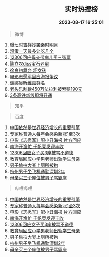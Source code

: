 <div align="center"><h2>实时热搜榜</h2><h4>2023-08-17 16:25:01</h4></div>

> 微博  

1. [曝七时吉祥抄袭秦时明月](https://s.weibo.com/weibo?q=%23%E6%9B%9D%E4%B8%83%E6%97%B6%E5%90%89%E7%A5%A5%E6%8A%84%E8%A2%AD%E7%A7%A6%E6%97%B6%E6%98%8E%E6%9C%88%23&t=31&band_rank=1&Refer=top)<br />
2. [鸡蛋一天最多让吃几个](https://s.weibo.com/weibo?q=%23%E9%B8%A1%E8%9B%8B%E4%B8%80%E5%A4%A9%E6%9C%80%E5%A4%9A%E8%AE%A9%E5%90%83%E5%87%A0%E4%B8%AA%23&t=31&band_rank=2&Refer=top)<br />
3. [12306回应母亲带病儿买三张票](https://s.weibo.com/weibo?q=%2312306%E5%9B%9E%E5%BA%94%E6%AF%8D%E4%BA%B2%E5%B8%A6%E7%97%85%E5%84%BF%E4%B9%B0%E4%B8%89%E5%BC%A0%E7%A5%A8%23&t=31&band_rank=3&Refer=top)<br />
4. [陈立农diss宝石老舅](https://s.weibo.com/weibo?q=%23%E9%99%88%E7%AB%8B%E5%86%9Cdiss%E5%AE%9D%E7%9F%B3%E8%80%81%E8%88%85%23&t=31&band_rank=4&Refer=top)<br />
5. [徐良初舞台 坏女孩](https://s.weibo.com/weibo?q=%E5%BE%90%E8%89%AF%E5%88%9D%E8%88%9E%E5%8F%B0%20%E5%9D%8F%E5%A5%B3%E5%AD%A9&t=31&band_rank=5&Refer=top)<br />
6. [电影志愿军回应海报争议](https://s.weibo.com/weibo?q=%23%E7%94%B5%E5%BD%B1%E5%BF%97%E6%84%BF%E5%86%9B%E5%9B%9E%E5%BA%94%E6%B5%B7%E6%8A%A5%E4%BA%89%E8%AE%AE%23&t=31&band_rank=6&Refer=top)<br />
7. [谢娜吴昕维嘉群名](https://s.weibo.com/weibo?q=%E8%B0%A2%E5%A8%9C%E5%90%B4%E6%98%95%E7%BB%B4%E5%98%89%E7%BE%A4%E5%90%8D&t=31&band_rank=7&Refer=top)<br />
8. [老头乐刮蹭450万法拉利被索赔190元](https://s.weibo.com/weibo?q=%23%E8%80%81%E5%A4%B4%E4%B9%90%E5%88%AE%E8%B9%AD450%E4%B8%87%E6%B3%95%E6%8B%89%E5%88%A9%E8%A2%AB%E7%B4%A2%E8%B5%94190%E5%85%83%23&t=31&band_rank=8&Refer=top)<br />
9. [3条高铁新线即将开通](https://s.weibo.com/weibo?q=%233%E6%9D%A1%E9%AB%98%E9%93%81%E6%96%B0%E7%BA%BF%E5%8D%B3%E5%B0%86%E5%BC%80%E9%80%9A%23&t=31&band_rank=9&Refer=top)<br />

> 知乎  


> 百度  

1. [中国依然是世界经济增长的重要引擎](https://www.baidu.com/s?wd=%E4%B8%AD%E5%9B%BD%E4%BE%9D%E7%84%B6%E6%98%AF%E4%B8%96%E7%95%8C%E7%BB%8F%E6%B5%8E%E5%A2%9E%E9%95%BF%E7%9A%84%E9%87%8D%E8%A6%81%E5%BC%95%E6%93%8E&sa=fyb_news&rsv_dl=fyb_news)<br />
2. [专家称普通人每年会感染新冠1至3次](https://www.baidu.com/s?wd=%E4%B8%93%E5%AE%B6%E7%A7%B0%E6%99%AE%E9%80%9A%E4%BA%BA%E6%AF%8F%E5%B9%B4%E4%BC%9A%E6%84%9F%E6%9F%93%E6%96%B0%E5%86%A01%E8%87%B33%E6%AC%A1&sa=fyb_news&rsv_dl=fyb_news)<br />
3. [电影《志愿军》配小丑海报 片方回应](https://www.baidu.com/s?wd=%E7%94%B5%E5%BD%B1%E3%80%8A%E5%BF%97%E6%84%BF%E5%86%9B%E3%80%8B%E9%85%8D%E5%B0%8F%E4%B8%91%E6%B5%B7%E6%8A%A5+%E7%89%87%E6%96%B9%E5%9B%9E%E5%BA%94&sa=fyb_news&rsv_dl=fyb_news)<br />
4. [南海开渔忙 千帆竞发迎丰收](https://www.baidu.com/s?wd=%E5%8D%97%E6%B5%B7%E5%BC%80%E6%B8%94%E5%BF%99+%E5%8D%83%E5%B8%86%E7%AB%9E%E5%8F%91%E8%BF%8E%E4%B8%B0%E6%94%B6&sa=fyb_news&rsv_dl=fyb_news)<br />
5. [12306回应女子买3座被骂不道德](https://www.baidu.com/s?wd=12306%E5%9B%9E%E5%BA%94%E5%A5%B3%E5%AD%90%E4%B9%B03%E5%BA%A7%E8%A2%AB%E9%AA%82%E4%B8%8D%E9%81%93%E5%BE%B7&sa=fyb_news&rsv_dl=fyb_news)<br />
6. [教育局回应小学男老师出轨学生母亲](https://www.baidu.com/s?wd=%E6%95%99%E8%82%B2%E5%B1%80%E5%9B%9E%E5%BA%94%E5%B0%8F%E5%AD%A6%E7%94%B7%E8%80%81%E5%B8%88%E5%87%BA%E8%BD%A8%E5%AD%A6%E7%94%9F%E6%AF%8D%E4%BA%B2&sa=fyb_news&rsv_dl=fyb_news)<br />
7. [男子偷拍大爷上厕所被拘](https://www.baidu.com/s?wd=%E7%94%B7%E5%AD%90%E5%81%B7%E6%8B%8D%E5%A4%A7%E7%88%B7%E4%B8%8A%E5%8E%95%E6%89%80%E8%A2%AB%E6%8B%98&sa=fyb_news&rsv_dl=fyb_news)<br />
8. [杭州男子坐飞机通勤深圳2年](https://www.baidu.com/s?wd=%E6%9D%AD%E5%B7%9E%E7%94%B7%E5%AD%90%E5%9D%90%E9%A3%9E%E6%9C%BA%E9%80%9A%E5%8B%A4%E6%B7%B1%E5%9C%B32%E5%B9%B4&sa=fyb_news&rsv_dl=fyb_news)<br />
9. [母亲买三个座位被男子骂霸座](https://www.baidu.com/s?wd=%E6%AF%8D%E4%BA%B2%E4%B9%B0%E4%B8%89%E4%B8%AA%E5%BA%A7%E4%BD%8D%E8%A2%AB%E7%94%B7%E5%AD%90%E9%AA%82%E9%9C%B8%E5%BA%A7&sa=fyb_news&rsv_dl=fyb_news)<br />

> 哔哩哔哩  

1. [中国依然是世界经济增长的重要引擎](https://www.baidu.com/s?wd=%E4%B8%AD%E5%9B%BD%E4%BE%9D%E7%84%B6%E6%98%AF%E4%B8%96%E7%95%8C%E7%BB%8F%E6%B5%8E%E5%A2%9E%E9%95%BF%E7%9A%84%E9%87%8D%E8%A6%81%E5%BC%95%E6%93%8E&sa=fyb_news&rsv_dl=fyb_news)<br />
2. [专家称普通人每年会感染新冠1至3次](https://www.baidu.com/s?wd=%E4%B8%93%E5%AE%B6%E7%A7%B0%E6%99%AE%E9%80%9A%E4%BA%BA%E6%AF%8F%E5%B9%B4%E4%BC%9A%E6%84%9F%E6%9F%93%E6%96%B0%E5%86%A01%E8%87%B33%E6%AC%A1&sa=fyb_news&rsv_dl=fyb_news)<br />
3. [电影《志愿军》配小丑海报 片方回应](https://www.baidu.com/s?wd=%E7%94%B5%E5%BD%B1%E3%80%8A%E5%BF%97%E6%84%BF%E5%86%9B%E3%80%8B%E9%85%8D%E5%B0%8F%E4%B8%91%E6%B5%B7%E6%8A%A5+%E7%89%87%E6%96%B9%E5%9B%9E%E5%BA%94&sa=fyb_news&rsv_dl=fyb_news)<br />
4. [南海开渔忙 千帆竞发迎丰收](https://www.baidu.com/s?wd=%E5%8D%97%E6%B5%B7%E5%BC%80%E6%B8%94%E5%BF%99+%E5%8D%83%E5%B8%86%E7%AB%9E%E5%8F%91%E8%BF%8E%E4%B8%B0%E6%94%B6&sa=fyb_news&rsv_dl=fyb_news)<br />
5. [12306回应女子买3座被骂不道德](https://www.baidu.com/s?wd=12306%E5%9B%9E%E5%BA%94%E5%A5%B3%E5%AD%90%E4%B9%B03%E5%BA%A7%E8%A2%AB%E9%AA%82%E4%B8%8D%E9%81%93%E5%BE%B7&sa=fyb_news&rsv_dl=fyb_news)<br />
6. [教育局回应小学男老师出轨学生母亲](https://www.baidu.com/s?wd=%E6%95%99%E8%82%B2%E5%B1%80%E5%9B%9E%E5%BA%94%E5%B0%8F%E5%AD%A6%E7%94%B7%E8%80%81%E5%B8%88%E5%87%BA%E8%BD%A8%E5%AD%A6%E7%94%9F%E6%AF%8D%E4%BA%B2&sa=fyb_news&rsv_dl=fyb_news)<br />
7. [男子偷拍大爷上厕所被拘](https://www.baidu.com/s?wd=%E7%94%B7%E5%AD%90%E5%81%B7%E6%8B%8D%E5%A4%A7%E7%88%B7%E4%B8%8A%E5%8E%95%E6%89%80%E8%A2%AB%E6%8B%98&sa=fyb_news&rsv_dl=fyb_news)<br />
8. [杭州男子坐飞机通勤深圳2年](https://www.baidu.com/s?wd=%E6%9D%AD%E5%B7%9E%E7%94%B7%E5%AD%90%E5%9D%90%E9%A3%9E%E6%9C%BA%E9%80%9A%E5%8B%A4%E6%B7%B1%E5%9C%B32%E5%B9%B4&sa=fyb_news&rsv_dl=fyb_news)<br />
9. [母亲买三个座位被男子骂霸座](https://www.baidu.com/s?wd=%E6%AF%8D%E4%BA%B2%E4%B9%B0%E4%B8%89%E4%B8%AA%E5%BA%A7%E4%BD%8D%E8%A2%AB%E7%94%B7%E5%AD%90%E9%AA%82%E9%9C%B8%E5%BA%A7&sa=fyb_news&rsv_dl=fyb_news)<br />
